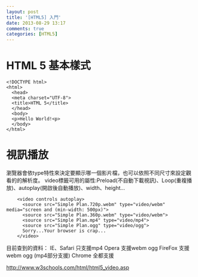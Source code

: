 ```yaml
---
layout: post
title: '[HTML5] 入門'
date: 2013-08-29 13:17
comments: true
categories: [HTML5]
---
```

# HTML 5 基本樣式

	<!DOCTYPE html>
    <html>
      <head>
      <meta charset="UTF-8">
      <title>HTML 5</title>
      </head>
      <body>
      <p>Hello World!<p>
      </body>
    </html>


# 視訊播放

瀏覽器會依type特性來決定要顯示哪一個影片檔，也可以依照不同尺寸來設定觀看的的解析度。
video標籤可用的屬性:Preload(不自動下載視訊)、Loop(重複播放)、autoplay(開啟後自動播放)、width、height...

		<video controls autoplay>
          <source src="Simple Plan.720p.webm" type="video/webm" media="screen and (min-width: 500px)">
          <source src="Simple Plan.360p.webm" type="video/webm">
          <source src="Simple Plan.mp4" type="video/mp4">
          <source src="Simple Plan.ogg" type="video/ogg">
          Sorry...Your browser is crap...
    	</video>

目前查到的資料：
IE、Safari 只支援mp4
Opera 支援webm ogg
FireFox 支援webm ogg (mp4部分支援)
Chrome 全都支援
    
    
http://www.w3schools.com/html/html5_video.asp
    